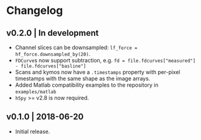 # Changelog

## v0.2.0 | In development

* Channel slices can be downsampled: `lf_force = hf_force.downsampled_by(20)`.
* `FDCurve`s now support subtraction, e.g. `fd = file.fdcurves["measured"] - file.fdcurves["basline"]`
* Scans and kymos now have a `.timestamps` property with per-pixel timestamps with the same shape as the image arrays.
* Added Matlab compatibility examples to the repository in `examples/matlab`
* `h5py` >= v2.8 is now required.

## v0.1.0 | 2018-06-20

* Initial release.
